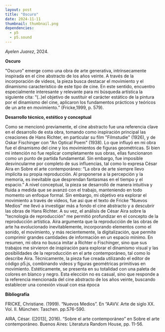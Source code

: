 ```yaml
---
layout: post
title: "Oscuro"
date: 2024-11-11
thumbnail: thumbnail.png
dependencies:
  - p5
  - p5.sound
---
```


<div id="div-sketch">
  <script type="text/javascript" src="sketch.js"></script>
</div>

_Ayelen Juarez_, 2024.

**Oscuro**

"Oscuro" emerge como una obra de arte generativa, intrínsecamente inspirada en el cine abstracto de los años veinte. A través de la incorporación de videos, la pieza busca destacar el movimiento y el dinamismo característico de este tipo de cine. En este sentido, encuentro especialmente interesante y relevante para mi búsqueda artística la siguiente cita:
“(..)el objetivo de sustituir el carácter estático de la pintura por el dinamismo del cine, aplicaron los fundamentos prácticos y teóricos de un arte en movimiento.” (Fricke,1999, p. 579).

**Desarrollo técnico, estético y conceptual**

Como se mencionó previamente, el cine abstracto fue una referencia clave en el desarrollo de esta obra, tomando como inspiración principal las creaciones de Hans Richter, en particular su film "Filmstudie" (1926), y de Oskar Fischinger con "An Optical Poem" (1938). Lo que influyó en mi obra fue el dinamismo del cine y los movimientos de figuras geométricas.
Si bien mi intención no fue replicar completamente sus obras, ellas funcionaron como un punto de partida fundamental. Sin embargo, fue imposible desvincularme por completo de sus influencias, tal como lo expresa César Aira en Sobre el arte contemporáneo:
 “La obra de arte siempre llevo implícita su propia reproducción. Al proponerse a la percepción y la memoria, es inevitable que desprendan fantasmas en el tiempo y el espacio.”
A nivel conceptual, la pieza se desarrolló de manera intuitiva y fluida a medida que se avanzó con el trabajo, manteniendo en todo momento un enfoque formal. Sin embargo, mi objetivo era explorar el movimiento a través de videos, fue asi que el texto de Fricke “Nuevos Medios” me llevó a investigar más a fondo el cine abstracto y a descubrir las obras de Hans Richter. A su vez, el análisis de César Aira sobre la "tecnología de reproducción" me permitió profundizar en el concepto de la reproducción artística. Aira argumenta que la reproducción de las obras de arte ha evolucionado inevitablemente, incorporando elementos como el sonido, el movimiento, y más recientemente, la digitalización, que permite comprimir grandes cantidades de información en un espacio mínimo.
En resumen, mi obra no busca imitar a Richter o Fischinger, sino que sus trabajos me sirvieron de inspiración para explorar el dinamismo visual y las posibilidades de la reproducción en el arte contemporáneo, tal como lo describe Aira.
Técnicamente, la pieza fue creada utilizando el editor de código p5.js, combinando videos y figuras geométricas primitivas en movimiento. Estéticamente, se presenta en su totalidad con una paleta de colores en blanco y negro. Esta elección no es casual, sino que responde a la referencia mencionada del cine abstracto de los años veinte, buscando establecer una conexión visual con esa época

**Bibliografía**

FRICKE, Christiane. (1999). “Nuevos Medios”. En “AAVV. Arte de siglo XX. Vol. II. München: Taschen. pp.576-590.

AIRA, César. ([2013], 2016). “Sobre el arte contemporáneo” en Sobre el arte contemporáneo. Buenos Aires: Literatura Random House, pp. 11-56. 
